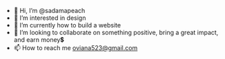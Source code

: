 - 👋 Hi, I’m @sadamapeach
- 👀 I’m interested in design
- 🌱 I’m currently how to build a website
- 💞️ I’m looking to collaborate on something positive, bring a great impact, and earn money💲
- 📫 How to reach me oviana523@gmail.com

<!---
sadamapeach/sadamapeach is a ✨ special ✨ repository because its `README.md` (this file) appears on your GitHub profile.
You can click the Preview link to take a look at your changes.
--->
